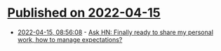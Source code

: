 # [Published on 2022-04-15](index.md)

* [2022-04-15, 08:56:08](https://news.ycombinator.com/item?id=31037947) - [Ask HN: Finally ready to share my personal work, how to manage expectations?](https://news.ycombinator.com/item?id=31037947)
